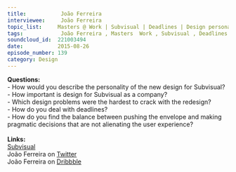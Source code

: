 ```yaml
--- 
title:           João Ferreira 
interviewee:     João Ferreira 
topic_list:     Masters @ Work | Subvisual | Deadlines | Design personality | Design problems | Team | Pushing envelopes | Delightful experiences | Perfecting details | Company values
tags:            João Ferreira , Masters  Work , Subvisual , Deadlines , Design personality , Design problems , Team , Pushing envelopes , Delightful experiences , Perfecting details , Company values
soundcloud_id:  221003494
date:           2015-08-26
episode_number: 139
category: Design
---
```


<p class="show_notes_display"><b>Questions:</b><br>- How would you describe the personality of the new design for Subvisual?<br>- How important is design for Subvisual as a company?<br>- Which design problems were the hardest to crack with the redesign?<br>- How do you deal with deadlines?<br>- How do you find the balance between pushing the envelope and making pragmatic decisions that are not alienating the user experience?<br><br><b>Links:</b><b><br></b><a rel="nofollow" target="_blank" href="https://subvisual.co/">Subvisual</a><br>João Ferreira on <a rel="nofollow" target="_blank" href="https://twitter.com/jferreiradzn">Twitter</a><br>João Ferreira on <a rel="nofollow" target="_blank" href="https://dribbble.com/jferreiradzn">Dribbble</a><br><br></p>
